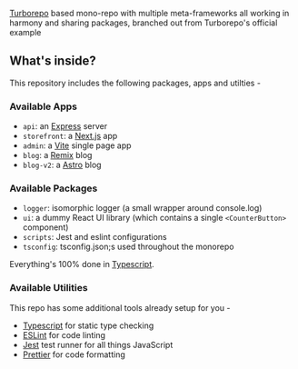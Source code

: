 [Turborepo](https://turborepo.org/) based mono-repo with multiple meta-frameworks all working in harmony and sharing packages, branched out from Turborepo's official example

## What's inside?

This repository includes the following packages, apps and utilties -

### Available Apps
- `api`: an [Express](https://expressjs.com/) server
- `storefront`: a [Next.js](https://nextjs.org) app
- `admin`: a [Vite](https://vitejs.dev/) single page app
- `blog`: a [Remix](https://remix.run/) blog
- `blog-v2`: a [Astro](https://astro.build/) blog

### Available Packages
- `logger`: isomorphic logger (a small wrapper around console.log)
- `ui`: a dummy React UI library (which contains a single `<CounterButton>` component)
- `scripts`: Jest and eslint configurations
- `tsconfig`: tsconfig.json;s used throughout the monorepo

Everything's 100% done in [Typescript](https://www.typescriptlang.org/).

### Available Utilities

This repo has some additional tools already setup for you -

- [Typescript](https://www.typescriptlang.org/) for static type checking
- [ESLint](https://eslint.org/) for code linting
- [Jest](https://jestjs.io) test runner for all things JavaScript
- [Prettier](https://prettier.io) for code formatting
